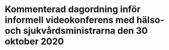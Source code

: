 # Kommenterad dagordning inför informell videokonferens med hälso- och sjukvårdsministrarna den 30 oktober 2020


